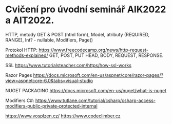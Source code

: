 # Cvičení pro úvodní seminář AIK2022 a AIT2022.

HTTP, metody GET & POST (html form), Model, atributy (REQUIRED, RANGE), Int? - nullable, Modifiers, Page()

Protokol HTTP:
https://www.freecodecamp.org/news/http-request-methods-explained/
GET, POST, PUT 
HEAD, BODY, REQUEST, RESPONSE.

SSL
https://www.tutorialsteacher.com/https/how-ssl-works

Razor Pages
https://docs.microsoft.com/en-us/aspnet/core/razor-pages/?view=aspnetcore-6.0&tabs=visual-studio

NUGET PACKAGING
https://docs.microsoft.com/en-us/nuget/what-is-nuget

Modifiers C#: 
https://www.tutlane.com/tutorial/csharp/csharp-access-modifiers-public-private-protected-internal


https://www.vosplzen.cz/
https://www.codeclimber.cz
